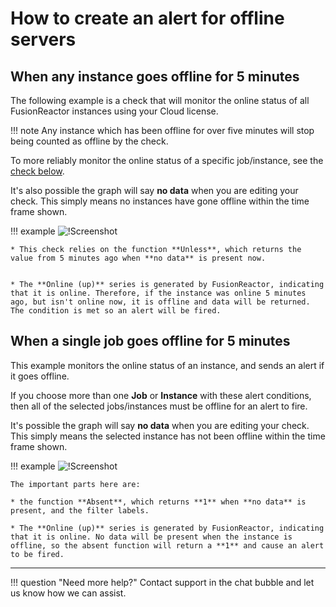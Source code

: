 # How to create an alert for offline servers

## When any instance goes offline for 5 minutes 

The following example is a check that will monitor the online status of all FusionReactor instances using your Cloud license.

!!! note
    Any instance which has been offline for over five minutes will stop being counted as offline by the check.

To more reliably monitor the online status of a specific job/instance, see the [check below](/Troubleshooting/Cloud-offline/#when-a-single-job-goes-offline-for-5-minutes).

It's also possible the graph will say **no data** when you are editing your check. This simply means no instances have gone offline within the time frame shown.

!!! example
    ![!Screenshot](/Troubleshooting/images/any-instance-offline.png)

    * This check relies on the function **Unless**, which returns the value from 5 minutes ago when **no data** is present now.


    * The **Online (up)** series is generated by FusionReactor, indicating that it is online. Therefore, if the instance was online 5 minutes ago, but isn't online now, it is offline and data will be returned. The condition is met so an alert will be fired.


## When a single job goes offline for 5 minutes

This example monitors the online status of an instance, and sends an alert if it goes offline. 

If you choose more than one **Job** or **Instance** with these alert conditions, then all of the selected jobs/instances must be offline for an alert to fire. 

It's possible the graph will say **no data** when you are editing your check. This simply means the selected instance has not been offline within the time frame shown.

!!! example
    ![!Screenshot](/Troubleshooting/images/single-job-offline.png)

    The important parts here are:

    * the function **Absent**, which returns **1** when **no data** is present, and the filter labels.

    * The **Online (up)** series is generated by FusionReactor, indicating that it is online. No data will be present when the instance is offline, so the absent function will return a **1** and cause an alert to be fired.


___

!!! question "Need more help?"
    Contact support in the chat bubble and let us know how we can assist.
